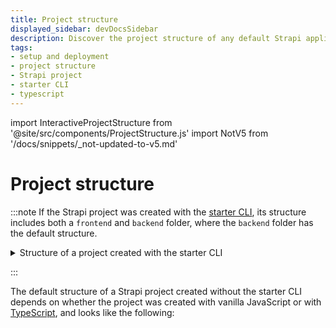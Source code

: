 ```yaml
---
title: Project structure
displayed_sidebar: devDocsSidebar
description: Discover the project structure of any default Strapi application.
tags:
- setup and deployment
- project structure
- Strapi project
- starter CLI
- typescript
---
```


import InteractiveProjectStructure from '@site/src/components/ProjectStructure.js'
import NotV5 from '/docs/snippets/_not-updated-to-v5.md'

# Project structure

<NotV5 />

:::note
If the Strapi project was created with the [starter CLI](https://strapi.io/blog/announcing-the-strapi-starter-cli), its structure includes both a `frontend` and `backend` folder, where the `backend` folder has the default structure.

<details>
<summary> Structure of a project created with the starter CLI</summary>

```sh
my-project
├─── frontend # starter folder
├─── backend  # template folder, has the default structure of a project
└─── node_modules
```

</details>

:::

The default structure of a Strapi project created without the starter CLI depends on whether the project was created with vanilla JavaScript or with [TypeScript](/dev-docs/typescript), and looks like the following:

<InteractiveProjectStructure />
